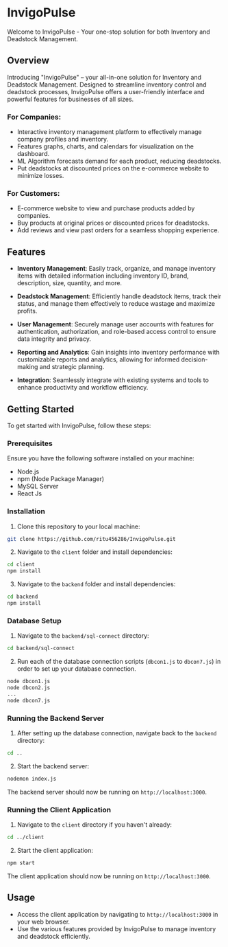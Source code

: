

# InvigoPulse

Welcome to InvigoPulse - Your one-stop solution for both Inventory and Deadstock Management.

## Overview

Introducing "InvigoPulse" – your all-in-one solution for Inventory and Deadstock Management. Designed to streamline inventory control and deadstock processes, InvigoPulse offers a user-friendly interface and powerful features for businesses of all sizes.

### For Companies:
- Interactive inventory management platform to effectively manage company profiles and inventory.
- Features graphs, charts, and calendars for visualization on the dashboard.
- ML Algorithm forecasts demand for each product, reducing deadstocks.
- Put deadstocks at discounted prices on the e-commerce website to minimize losses.
### For Customers:
- E-commerce website to view and purchase products added by companies.
- Buy products at original prices or discounted prices for deadstocks.
- Add reviews and view past orders for a seamless shopping experience.

## Features

- **Inventory Management**: Easily track, organize, and manage inventory items with detailed information including inventory ID, brand, description, size, quantity, and more.

- **Deadstock Management**: Efficiently handle deadstock items, track their status, and manage them effectively to reduce wastage and maximize profits.

- **User Management**: Securely manage user accounts with features for authentication, authorization, and role-based access control to ensure data integrity and privacy.

- **Reporting and Analytics**: Gain insights into inventory performance with customizable reports and analytics, allowing for informed decision-making and strategic planning.

- **Integration**: Seamlessly integrate with existing systems and tools to enhance productivity and workflow efficiency.

## Getting Started

To get started with InvigoPulse, follow these steps:

### Prerequisites

Ensure you have the following software installed on your machine:

- Node.js
- npm (Node Package Manager)
- MySQL Server
- React Js
### Installation

1. Clone this repository to your local machine:

```bash
git clone https://github.com/ritu456286/InvigoPulse.git
```

2. Navigate to the `client` folder and install dependencies:

```bash
cd client
npm install
```

3. Navigate to the `backend` folder and install dependencies:

```bash
cd backend
npm install
```

### Database Setup

1. Navigate to the `backend/sql-connect` directory:

```bash
cd backend/sql-connect
```

2. Run each of the database connection scripts (`dbcon1.js` to `dbcon7.js`) in order to set up your database connection.

```bash
node dbcon1.js
node dbcon2.js
...
node dbcon7.js
```

### Running the Backend Server

1. After setting up the database connection, navigate back to the `backend` directory:

```bash
cd ..
```

2. Start the backend server:

```bash
nodemon index.js
```

The backend server should now be running on `http://localhost:3000`.

### Running the Client Application

1. Navigate to the `client` directory if you haven't already:

```bash
cd ../client
```

2. Start the client application:

```bash
npm start
```

The client application should now be running on `http://localhost:3000`.

## Usage

- Access the client application by navigating to `http://localhost:3000` in your web browser.
- Use the various features provided by InvigoPulse to manage inventory and deadstock efficiently.

